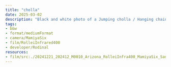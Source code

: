 ```yaml
---
title: "cholla"
date: 2025-03-02
description: "Black and white photo of a Jumping cholla / Hanging chain cholla with small shrubs scattered about and some other cacti in the background. The cactus has a trunk with two arms spreading out with other branches come off. On the left arm, there's almost a rag doll shaped growth sitting on the branch."
tags:
- b&w
- format/mediumFormat
- camera/MamiyaSix
- film/RolleiInfrared400
- developer/Rodinal
resources:
- film/src:./20241221_202412_M0010_Arizona_RolleiInfra400_MamiyaSix_SanTanRegionalPark_0006.jpg
---
```

